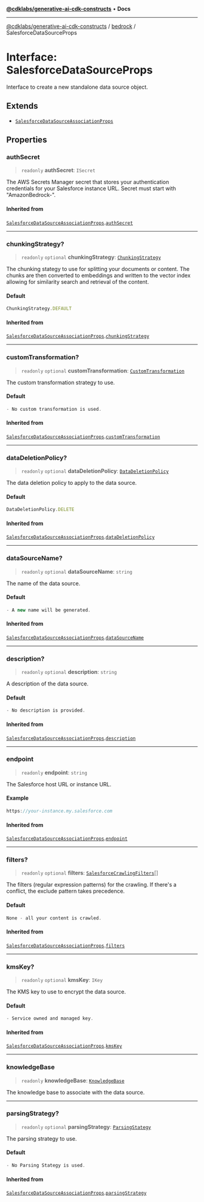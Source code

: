 [**@cdklabs/generative-ai-cdk-constructs**](../../../README.md) • **Docs**

***

[@cdklabs/generative-ai-cdk-constructs](../../../README.md) / [bedrock](../README.md) / SalesforceDataSourceProps

# Interface: SalesforceDataSourceProps

Interface to create a new standalone data source object.

## Extends

- [`SalesforceDataSourceAssociationProps`](SalesforceDataSourceAssociationProps.md)

## Properties

### authSecret

> `readonly` **authSecret**: `ISecret`

The AWS Secrets Manager secret that stores your authentication credentials 
for your Salesforce instance URL. Secret must start with "AmazonBedrock-".

#### Inherited from

[`SalesforceDataSourceAssociationProps`](SalesforceDataSourceAssociationProps.md).[`authSecret`](SalesforceDataSourceAssociationProps.md#authsecret)

***

### chunkingStrategy?

> `readonly` `optional` **chunkingStrategy**: [`ChunkingStrategy`](../classes/ChunkingStrategy.md)

The chunking stategy to use for splitting your documents or content.
The chunks are then converted to embeddings and written to the vector 
index allowing for similarity search and retrieval of the content.

#### Default

```ts
ChunkingStrategy.DEFAULT
```

#### Inherited from

[`SalesforceDataSourceAssociationProps`](SalesforceDataSourceAssociationProps.md).[`chunkingStrategy`](SalesforceDataSourceAssociationProps.md#chunkingstrategy)

***

### customTransformation?

> `readonly` `optional` **customTransformation**: [`CustomTransformation`](../classes/CustomTransformation.md)

The custom transformation strategy to use.

#### Default

```ts
- No custom transformation is used.
```

#### Inherited from

[`SalesforceDataSourceAssociationProps`](SalesforceDataSourceAssociationProps.md).[`customTransformation`](SalesforceDataSourceAssociationProps.md#customtransformation)

***

### dataDeletionPolicy?

> `readonly` `optional` **dataDeletionPolicy**: [`DataDeletionPolicy`](../enumerations/DataDeletionPolicy.md)

The data deletion policy to apply to the data source.

#### Default

```ts
DataDeletionPolicy.DELETE
```

#### Inherited from

[`SalesforceDataSourceAssociationProps`](SalesforceDataSourceAssociationProps.md).[`dataDeletionPolicy`](SalesforceDataSourceAssociationProps.md#datadeletionpolicy)

***

### dataSourceName?

> `readonly` `optional` **dataSourceName**: `string`

The name of the data source.

#### Default

```ts
- A new name will be generated.
```

#### Inherited from

[`SalesforceDataSourceAssociationProps`](SalesforceDataSourceAssociationProps.md).[`dataSourceName`](SalesforceDataSourceAssociationProps.md#datasourcename)

***

### description?

> `readonly` `optional` **description**: `string`

A description of the data source.

#### Default

```ts
- No description is provided.
```

#### Inherited from

[`SalesforceDataSourceAssociationProps`](SalesforceDataSourceAssociationProps.md).[`description`](SalesforceDataSourceAssociationProps.md#description)

***

### endpoint

> `readonly` **endpoint**: `string`

The Salesforce host URL or instance URL.

#### Example

```ts
https://your-instance.my.salesforce.com
```

#### Inherited from

[`SalesforceDataSourceAssociationProps`](SalesforceDataSourceAssociationProps.md).[`endpoint`](SalesforceDataSourceAssociationProps.md#endpoint)

***

### filters?

> `readonly` `optional` **filters**: [`SalesforceCrawlingFilters`](SalesforceCrawlingFilters.md)[]

The filters (regular expression patterns) for the crawling. 
If there's a conflict, the exclude pattern takes precedence.

#### Default

```ts
None - all your content is crawled.
```

#### Inherited from

[`SalesforceDataSourceAssociationProps`](SalesforceDataSourceAssociationProps.md).[`filters`](SalesforceDataSourceAssociationProps.md#filters)

***

### kmsKey?

> `readonly` `optional` **kmsKey**: `IKey`

The KMS key to use to encrypt the data source.

#### Default

```ts
- Service owned and managed key.
```

#### Inherited from

[`SalesforceDataSourceAssociationProps`](SalesforceDataSourceAssociationProps.md).[`kmsKey`](SalesforceDataSourceAssociationProps.md#kmskey)

***

### knowledgeBase

> `readonly` **knowledgeBase**: [`KnowledgeBase`](../classes/KnowledgeBase.md)

The knowledge base to associate with the data source.

***

### parsingStrategy?

> `readonly` `optional` **parsingStrategy**: [`ParsingStategy`](../classes/ParsingStategy.md)

The parsing strategy to use.

#### Default

```ts
- No Parsing Stategy is used.
```

#### Inherited from

[`SalesforceDataSourceAssociationProps`](SalesforceDataSourceAssociationProps.md).[`parsingStrategy`](SalesforceDataSourceAssociationProps.md#parsingstrategy)
